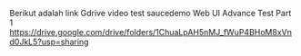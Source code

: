Berikut adalah link Gdrive video test saucedemo Web UI Advance Test Part 1 
https://drive.google.com/drive/folders/1ChuaLpAH5nMJ_fWuP4BHoM8xVnd0JkL5?usp=sharing
